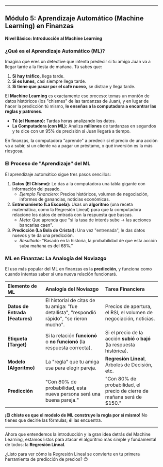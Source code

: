 
---

## Módulo 5: Aprendizaje Automático (Machine Learning) en Finanzas

#### Nivel Básico: Introducción al Machine Learning

### ¿Qué es el Aprendizaje Automático (ML)?

Imagina que eres un detective que intenta predecir si tu amigo Juan va a llegar tarde a la fiesta de mañana. Tú sabes que:

1.  **Si hay tráfico,** llega tarde.
2.  **Si es lunes,** casi siempre llega tarde.
3.  **Si tiene que pasar por el café nuevo,** se distrae y llega tarde.

El **Machine Learning** es exactamente ese proceso: tomas un montón de datos históricos (los "chismes" de las tardanzas de Juan), y en lugar de hacer la predicción tú mismo, **le enseñas a la computadora a encontrar las reglas y patrones**.

* **Tú (el Humano):** Tardas horas analizando los datos.
* **La Computadora (con ML):** Analiza **millones** de tardanzas en segundos y te dice con un 95% de precisión si Juan llegará a tiempo.

En finanzas, la computadora "aprende" a predecir si el precio de una acción va a subir, si un cliente va a pagar un préstamo, o qué inversión es la más riesgosa.

### El Proceso de "Aprendizaje" del ML

El aprendizaje automático sigue tres pasos sencillos:

1.  **Datos (El Chisme):** Le das a la computadora una tabla gigante con información del pasado.
    * *Ejemplo Financiero:* Precios históricos, volumen de negociación, informes de ganancias, noticias económicas.
2.  **Entrenamiento (La Escuela):** Usas un **algoritmo** (una receta matemática, como la Regresión Lineal) para que la computadora relacione los datos de entrada con la respuesta que buscas.
    * *Meta:* Que aprenda que "si la tasa de interés sube $\rightarrow$ las acciones bancarias caen".
3.  **Predicción (La Bola de Cristal):** Una vez "entrenada", le das datos nuevos y te da una predicción.
    * *Resultado:* "Basado en la historia, la probabilidad de que esta acción suba mañana es del 68%."

### ML en Finanzas: La Analogía del Noviazgo

El uso más popular del ML en finanzas es la **predicción**, y funciona como cuando intentas saber si una nueva relación funcionará.

| Elemento de ML | Analogía del Noviazgo | Tarea Financiera |
| :--- | :--- | :--- |
| **Datos de Entrada (Features)** | El historial de citas de tu amiga: "fue detallista", "respondió rápido", "se rieron mucho". | Precios de apertura, el RSI, el volumen de negociación, noticias. |
| **Etiqueta (Target)** | Si la relación **funcionó** o **no funcionó** (la respuesta correcta). | Si el precio de la acción **subió** o **bajó** (la respuesta histórica). |
| **Modelo (Algoritmo)** | La "regla" que tu amiga usa para elegir pareja. | **Regresión Lineal**, Árboles de Decisión, etc. |
| **Predicción** | "Con 80% de probabilidad, esta nueva persona será una buena pareja." | "Con 80% de probabilidad, el precio de cierre de mañana será de \$150." |

**¡El chiste es que el modelo de ML construye la regla por sí mismo!** No tienes que decirle las fórmulas; él las encuentra.

---

Ahora que entendemos la introducción y la gran idea detrás del Machine Learning, estamos listos para atacar el algoritmo más simple y fundamental de todos: la **Regresión Lineal**.

¿Listo para ver cómo la Regresión Lineal se convierte en tu primera herramienta de predicción de precios? 😊
